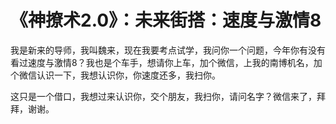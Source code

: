 # 《神撩术2.0》：未来街搭：速度与激情8

我是新来的导师，我叫魏来，现在我要考点试学，我问你一个问题，今年你有没有看过速度与激情8？我也是个车手，想请你上车，加个微信，上我的南博机名，加个微信认识一下，我想认识你，你速度还多，我扫你。

这只是一个借口，我想过来认识你，交个朋友，我扫你，请问名字？微信来了，拜拜，谢谢。